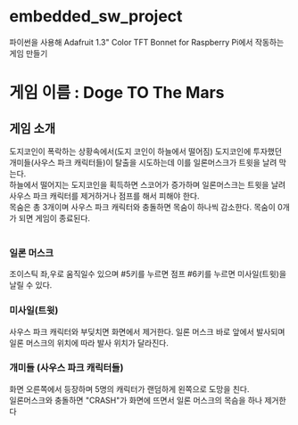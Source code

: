 # embedded_sw_project

파이썬을 사용해 Adafruit 1.3" Color TFT Bonnet for Raspberry Pi에서 작동하는 게임 만들기

# 게임 이름 : Doge TO The Mars
## 게임 소개
도지코인이 폭락하는 상황속에서(도지 코인이 하늘에서 떨어짐) 도지코인에 투자했던 개미들(사우스 파크 캐릭터들)이 탈출을 시도하는데 이를 일론머스크가 트윗을 날려 막는다.</br>
하늘에서 떨어지는 도지코인을 획득하면 스코어가 증가하며 일론머스크는 트윗을 날려 사우스 파크 캐릭터를 제거하거나 점프를 해서 피해야 한다.</br>
목숨은 총 3개이며  사우스 파크 캐릭터와 충돌하면 목숨이 하나씩 감소한다. 목숨이 0개가 되면 게임이 종료된다. </br>
</br>
### 일론 머스크
조이스틱 좌,우로 움직일수 있으며 #5키를 누르면 점프 #6키를 누르면 미사일(트윗)을 날릴 수 있다.
### 미사일(트윗)
사우스 파크 캐릭터와 부딪치면 화면에서 제거한다. 일론 머스크 바로 앞에서 발사되며 일론 머스크의 위치에 따라 발사 위치가 달라진다.
### 개미들 (사우스 파크 캐릭터들)
화면 오른쪽에서 등장하며 5명의 캐릭터가 랜덤하게 왼쪽으로 도망을 친다. </br> 
일론머스크와 충돌하면 "CRASH"가 화면에 뜨면서 일론 머스크의 목슴을 하나 제거한다
### 




